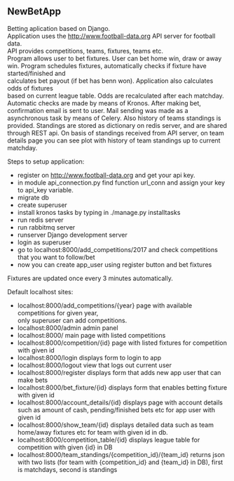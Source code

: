 ## NewBetApp
  
Betting aplication based on Django.   
Application uses the http://www.football-data.org API server for football data.  
API provides competitions, teams, fixtures, teams etc.  
Program allows user to bet fixtures. User can bet home win, draw or away win. 
Program schedules fixtures, automatically checks if fixture have started/finished and  
calculates bet payout (if bet has benn won). Application also calculates odds of fixtures   
based on current league table. Odds are recalculated after each matchday.
Automatic checks are made by means of Kronos. After making bet, confirmation email is sent to user.
Mail sending was made as a asynchronous task by means of Celery. Also history of teams standings 
is provided. Standings are stored as dictionary on redis server, and are shared through REST api.
On basis of standings received from API server, on team details page you can see plot 
with history of team standings up to current matchday. 
  
Steps to setup application:
* register on http://www.football-data.org and get your api key.  
* in module api_connection.py find function url_conn and assign your key to api_key variable.  
* migrate db   
* create superuser  
* install kronos tasks by typing in ./manage.py installtasks
* run redis server
* run rabbitmq server
* runserver Django development server
* login as superuser
* go to localhost:8000/add_competitions/2017 and check competitions that you want to follow/bet  
* now you can create app_user using register button and bet fixtures  
  
Fixtures are updated once every 3 minutes automatically.

Default localhost sites:  
* localhost:8000/add_competitions/{year} page with available competitions for given year,  
only superuser can add competitions.  
* localhost:8000/admin admin panel  
* localhost:8000/ main page with listed competitions  
* localhost:8000/competition/{id} page with listed fixtures for competition with given id  
* localhost:8000/login displays form to login to app  
* localhost:8000/logout view that logs out current user
* localhost:8000/register displays form that adds new app user that can make bets
* localhost:8000/bet_fixture/{id} displays form that enables betting fixture with given id  
* localhost:8000/account_details/{id} displays page with account details such as amount of cash, pending/finished bets etc for app user with given id
* localhost:8000/show_team/{id} displays detailed data such as team home/away fixtures etc for team with given id in db.  
* localhost:8000/competition_table/{id} displays league table for competition with given {id} in DB
* localhost:8000/team_standings/{competition_id}/{team_id} returns json with two lists (for team with {competition_id} and {team_id} in DB), first is matchdays, second is standings 
